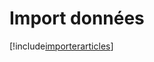 # Import données

[!include[importerarticles](importdonnees.importerarticles.autogen.md)]

































































